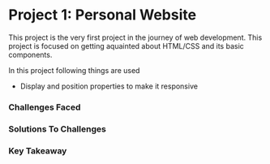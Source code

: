 # Project 1: Personal Website
This project is the very first project in the journey of web development. This project is focused on getting aquainted about HTML/CSS and its basic components.

In this project following things are used
* Display and position properties to make it responsive


### Challenges Faced

### Solutions To Challenges

### Key Takeaway
